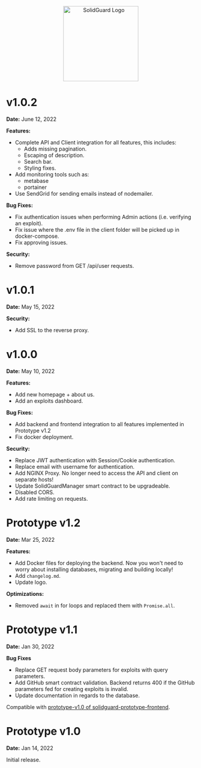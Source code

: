 <div align="center">
  <p align="center">
    <img src="docs/img/solidguard-v1.png" width="200" alt="SolidGuard Logo" />
  </p>
</div>

# v1.0.2

**Date:** June 12, 2022

**Features:**
* Complete API and Client integration for all features, this includes:
  * Adds missing pagination.
  * Escaping of description.
  * Search bar.
  * Styling fixes.
* Add monitoring tools such as:
  * metabase
  * portainer
* Use SendGrid for sending emails instead of nodemailer.

**Bug Fixes:**
* Fix authentication issues when performing Admin actions (i.e. verifying an exploit).
* Fix issue where the .env file in the client folder will be picked up in docker-compose.
* Fix approving issues.

**Security:**
* Remove password from GET /api/user requests.

# v1.0.1

**Date:** May 15, 2022

**Security:**
* Add SSL to the reverse proxy.

# v1.0.0

**Date:** May 10, 2022

**Features:**
* Add new homepage + about us.
* Add an exploits dashboard.

**Bug Fixes:**
* Add backend and frontend integration to all features implemented in Prototype v1.2
* Fix docker deployment.

**Security:**
* Replace JWT authentication with Session/Cookie authentication.
* Replace email with username for authentication.
* Add NGINX Proxy. No longer need to access the API and client on separate hosts!
* Update SolidGuardManager smart contract to be upgradeable.
* Disabled CORS.
* Add rate limiting on requests.

# Prototype v1.2

**Date:** Mar 25, 2022

**Features:**
* Add Docker files for deploying the backend. Now you won't need to worry about installing databases, migrating and building locally!
* Add `changelog.md`.
* Update logo.

**Optimizations:**
* Removed `await` in for loops and replaced them with `Promise.all`.

# Prototype v1.1

**Date:** Jan 30, 2022

**Bug Fixes**
* Replace GET request body parameters for exploits with query parameters.
* Add GitHub smart contract validation. Backend returns 400 if the GitHub parameters fed for creating exploits is invalid.
* Update documentation in regards to the database.

Compatible with [prototype-v1.0 of solidguard-prototype-frontend](https://github.com/SolidGuard/solidguard-prototype-frontend/releases/tag/prototype-v1.0).

# Prototype v1.0

**Date:** Jan 14, 2022

Initial release.